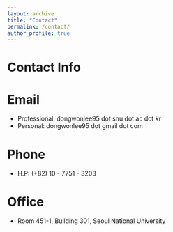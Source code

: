 ```yaml
---
layout: archive
title: "Contact"
permalink: /contact/
author_profile: true
---
```


Contact Info
======

Email
===
* Professional: dongwonlee95 dot snu dot ac dot kr
* Personal: dongwonlee95 dot gmail dot com

Phone
===
* H.P: (+82) 10 - 7751 - 3203

Office
===
* Room 451-1, Building 301, Seoul National University
